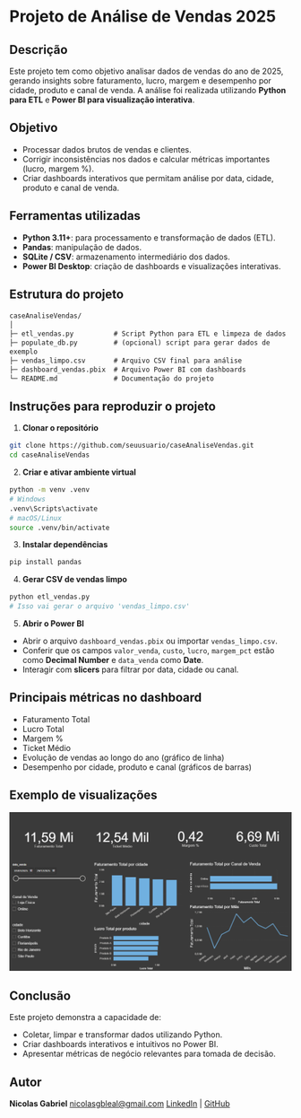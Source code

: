 # Projeto de Análise de Vendas 2025

## **Descrição**

Este projeto tem como objetivo analisar dados de vendas do ano de 2025, gerando insights sobre faturamento, lucro, margem e desempenho por cidade, produto e canal de venda. A análise foi realizada utilizando **Python para ETL** e **Power BI para visualização interativa**.

## **Objetivo**

* Processar dados brutos de vendas e clientes.
* Corrigir inconsistências nos dados e calcular métricas importantes (lucro, margem %).
* Criar dashboards interativos que permitam análise por data, cidade, produto e canal de venda.

## **Ferramentas utilizadas**

* **Python 3.11+**: para processamento e transformação de dados (ETL).
* **Pandas**: manipulação de dados.
* **SQLite / CSV**: armazenamento intermediário dos dados.
* **Power BI Desktop**: criação de dashboards e visualizações interativas.

## **Estrutura do projeto**

```
caseAnaliseVendas/
│
├─ etl_vendas.py          # Script Python para ETL e limpeza de dados
├─ populate_db.py         # (opcional) script para gerar dados de exemplo
├─ vendas_limpo.csv       # Arquivo CSV final para análise
├─ dashboard_vendas.pbix  # Arquivo Power BI com dashboards
└─ README.md              # Documentação do projeto
```

## **Instruções para reproduzir o projeto**

1. **Clonar o repositório**

```bash
git clone https://github.com/seuusuario/caseAnaliseVendas.git
cd caseAnaliseVendas
```

2. **Criar e ativar ambiente virtual**

```bash
python -m venv .venv
# Windows
.venv\Scripts\activate
# macOS/Linux
source .venv/bin/activate
```

3. **Instalar dependências**

```bash
pip install pandas
```

4. **Gerar CSV de vendas limpo**

```bash
python etl_vendas.py
# Isso vai gerar o arquivo 'vendas_limpo.csv'
```

5. **Abrir o Power BI**

* Abrir o arquivo `dashboard_vendas.pbix` ou importar `vendas_limpo.csv`.
* Conferir que os campos `valor_venda`, `custo`, `lucro`, `margem_pct` estão como **Decimal Number** e `data_venda` como **Date**.
* Interagir com **slicers** para filtrar por data, cidade ou canal.

## **Principais métricas no dashboard**

* Faturamento Total
* Lucro Total
* Margem %
* Ticket Médio
* Evolução de vendas ao longo do ano (gráfico de linha)
* Desempenho por cidade, produto e canal (gráficos de barras)

## **Exemplo de visualizações**

![Exemplo de Dashboard](images/dashboard_preview.png)

## **Conclusão**

Este projeto demonstra a capacidade de:

* Coletar, limpar e transformar dados utilizando Python.
* Criar dashboards interativos e intuitivos no Power BI.
* Apresentar métricas de negócio relevantes para tomada de decisão.

## **Autor**

**Nicolas Gabriel**
nicolasgbleal@gmail.com
[LinkedIn](https://www.linkedin.com/in/nicolas-rodrigues-leal/) | [GitHub](https://github.com/NicolasGayb)
